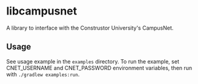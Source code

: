 # libcampusnet

A library to interface with the Construstor University's CampusNet.


## Usage

See usage example in the `examples` directory.
To run the example, set CNET_USERNAME and CNET_PASSWORD environment variables, then run with `./gradlew examples:run`.
